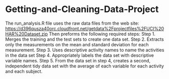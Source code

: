 # Getting-and-Cleaning-Data-Project
The run_analysis.R file uses the raw data files from the web site:
https://d396qusza40orc.cloudfront.net/getdata%2Fprojectfiles%2FUCI%20HAR%20Dataset.zip
Then preforms the following required steps:
 Step 1. Merges the training and the test sets to create one data set. 
 Step 2. Extracts only the measurements on the mean and standard deviation for each measurement.
 Step 3. Uses descriptive activity names to name the activities in the data set
 Step 4. Appropriately labels the data set with descriptive variable names.
 Step 5. From the data set in step 4, creates a second, independent tidy data set with the
	       average of each variable for each activity and each subject.

